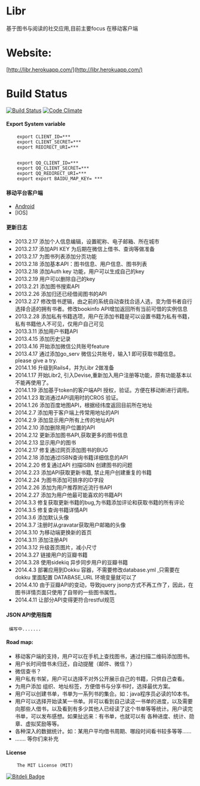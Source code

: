 Libr
====

基于图书与阅读的社交应用,目前主要focus 在移动客户端

Website:
====
[http://libr.herokuapp.com/](http://libr.herokuapp.com/)

Build Status
====
[![Build Status](https://travis-ci.org/wahyd4/Libr.png?branch=master)](https://travis-ci.org/wahyd4/Libr)
[![Code Climate](https://codeclimate.com/github/wahyd4/Libr.png)](https://codeclimate.com/github/wahyd4/Libr)
#### Export System variable

        export CLIENT_ID=***
        export CLIENT_SECRET=***
        export REDIRECT_URI=***


        export QQ_CLIENT_ID=***
        export QQ_CLIENT_SECRET=***
        export QQ_REDIRECT_URI=***
        export export BAIDU_MAP_KEY= ***

#### 移动平台客户端

* [Android][3]
* [IOS]

#### 更新日志
 * 2013.2.17 添加个人信息编辑，设置昵称、电子邮箱、所在城市
 * 2013.2.17 添加API KEY 为后期在微信上借书、查询等做准备
 * 2013.2.17 为图书列表添加分页功能
 * 2013.2.18 添加基本API：图书信息、用户信息、图书列表
 * 2013.2.18 添加Auth key 功能，用户可以生成自己的key
 * 2013.2.19 用户可以删除自己的key
 * 2013.2.21 添加图书搜索API
 * 2013.2.26 添加归还已经借阅图书的API
 * 2013.2.27 修改借书逻辑，由之前的系统自动查找合适人选，变为借书者自行选择合适的拥有书者。修改bookinfo API增加返回所有当前可借的实例信息
 * 2013.2.28 添加私有书籍选项，用户在添加书籍是可以设置书籍为私有书籍，私有书籍他人不可见，仅用户自己可见
 * 2013.3.11 添加用户书籍API
 * 2013.4.15 添加历史记录
 * 2013.4.16 开始添加微信公共账号feature
 * 2013.4.17 通过添加go_serv 微信公共账号，输入1 即可获取书籍信息。please give a try.
 * 2014.1.16 升级到Rails4，并为Libr 2做准备
 * 2014.1.17 开始Libr2, 引入Devise,重新加入用户注册等功能，原有功能基本以不能再使用了。
 * 2014.1.19 添加基于token的客户端API 授权，验证。方便在移动断进行调用。
 * 2014.1.23 取消通过API调用时的CROS 验证。
 * 2014.1.26 添加百度地图API，根据经纬度返回目前所在地址
 * 2014.2.7  添加用于客户端上传常用地址的API
 * 2014.2.9  添加显示用户所有上传的地址API
 * 2014.2.10 添加删除用户位置的API
 * 2014.2.12 更新添加图书API,获取更多的图书信息
 * 2014.2.13 显示用户的图书
 * 2014.2.17 修复通过网页添加图书的BUG
 * 2014.2.18 添加通过ISBN查询书籍详细信息的API
 * 2014.2.20 修复通过API 扫描ISBN 创建图书的问题
 * 2014.2.23 添加API获取更新书籍, 禁止用户创建重复的书籍
 * 2014.2.24 为图书添加可排序的ID字段
 * 2014.2.26 添加为用户推荐附近流行书API
 * 2014.2.27 添加为用户他最可能喜欢的书籍API
 * 2014.3.3  修复获取更新书籍的bug,为书籍添加评论和获取书籍的所有评论
 * 2014.3.5  修复查询书籍详情API
 * 2014.3.6  添加默认头像
 * 2014.3.7  注册时从gravatar获取用户邮箱的头像
 * 2014.3.10 为移动端更换新的首页
 * 2014.3.11 添加注册API
 * 2014.3.12 升级首页图片，减小尺寸
 * 2014.3.27 链接用户的豆瓣书籍
 * 2014.3.28 使用sidekiq 异步同步用户的豆瓣书籍
 * 2014.4.3  部署应用到Dokku 容器，不需要修改database.yml ,只需要在dokku 里面配置 DATABASE_URL 环境变量就可以了
 * 2014.4.10 由于豆瓣API的变动，导致jquery jsonp方式不再工作了，因此，在图书详情页面只使用了自带的一些图书属性。
 * 2014.4.11 让部分API变得更符合restful规范




#### JSON API使用指南

     编写中.......

#### Road map:
* 移动客户端的支持，用户可以在手机上查找图书，通过扫描二维码添加图书。
* 用户长时间借书未归还，自动提醒（邮件、微信？）
* 微信查书？
* 用户私有书架，用户可以选择不对外公开展示自己的书籍，只供自己查看。
* 为用户添加 组织、地址标签，方便借书与分享书时，选择最优方案。
* 用户可以创建书单，书单为一系列书的集合。如：java程序员必读的10本书。
* 用户可以选择开始读某一书单。并可以看到自己读这一书单的进度，以及需要向那些人借书，以及看到有多少其他人已经读了这个书单等等统计。用户读完书单，可以发布感想。如果扯远来：有书单，也就可以有 各种进度、统计、勋章、虚拟奖励等等。
* 各种深入的数据统计。如：某用户平均借书周期、哪段时间看书较多等等......
* ....... 等你们来补充


#### License
        The MIT License (MIT)

[3]:http://librme.com/dist/android/libr-v01.apk
[4]:https://github.com/xiaoboa/Libr-client


[![Bitdeli Badge](https://d2weczhvl823v0.cloudfront.net/wahyd4/libr/trend.png)](https://bitdeli.com/free "Bitdeli Badge")

